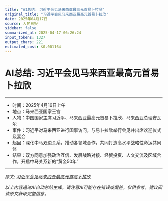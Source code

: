 ```yaml
---
title: "AI总结: 习近平会见马来西亚最高元首易卜拉欣"
original_title: "习近平会见马来西亚最高元首易卜拉欣"
date: 2025年04月17日
source: 人民日报
sidebar: false
summarized_at: 2025-04-17 06:26:24
input_tokens: 1327
output_chars: 221
estimated_cost: $0.001164
---
```


# AI总结: 习近平会见马来西亚最高元首易卜拉欣

---
- 时间：2025年4月16日上午  
- 地点：马来西亚国家王宫  
- 人物：中国国家主席习近平、马来西亚最高元首易卜拉欣、马来西亚总理安瓦尔  
- 事件：习近平对马来西亚进行国事访问，与易卜拉欣举行会见并出席欢迎仪式及宴会  
- 起因：深化中马双边关系，推动各领域合作，共同打造高水平战略性命运共同体  
- 结果：双方同意加强政治互信、发展战略对接、经贸投资、人文交流及区域合作，开启中马关系新的“黄金50年”  
---

*原文: [习近平会见马来西亚最高元首易卜拉欣](http://paper.people.com.cn/rmrb/pc/content/202504/17/content_30068271.html)*

*以上内容通过AI自动总结生成，请注意AI可能存在错误或偏差，仅供参考，建议阅读原文获取完整信息。*